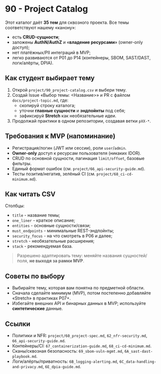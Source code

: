 # 90 - Project Catalog

Этот каталог даёт **35 тем** для сквозного проекта. Все темы соответствуют нашему «канону»:
- есть **CRUD-сущности**;
- заложены **AuthN/AuthZ** и «**владение ресурсами**» (owner-only доступ);
- нет платёжных/PII интеграций в MVP;
- легко развиваются от P01 до P14 (контейнеры, SBOM, SAST/DAST, логи/алёрты, DPIA).

## Как студент выбирает тему
1. Открой `project/90_project-catalog.csv` и выбери тему.
2. Создай Issue «Выбор темы: <Название>» и PR с файлом `docs/project-topic.md`, где:
   - скопируй строку каталога;
   - уточни **главные сущности** и **эндпойнты** под себя;
   - зафиксируй **Stretch** как необязательные идеи.
3. Продолжай практики в одном репозитории, создавая ветки `pXX-*`.

## Требования к MVP (напоминание)
- Регистрация/логин (JWT или сессии), роли `user`/`admin`.
- **Owner-only** доступ к ресурсам пользователя (никаких IDOR).
- CRUD по основной сущности, пагинация `limit/offset`, базовые фильтры.
- Единый формат ошибок (см. `project/66_api-security-guide.md`).
- Тесты позитив/негатив, зелёный CI (см. `project/68_ci-cd-minimum.md`).

## Как читать CSV
Столбцы:
- `title` - название темы;
- `one_liner` - краткое описание;
- `entities` - основные сущности/связи;
- `must_endpoints` - минимальные REST-эндпойнты;
- `security_focus` - на что смотреть в P06 и далее;
- `stretch` - необязательные расширения;
- `stack` - рекомендуемая база.

> Разрешено адаптировать тему: меняйте названия сущностей/поля, **не выходя за рамки MVP**.

## Советы по выбору
- Выбирайте тему, которая вам понятна по предметной области.
- Сначала сделайте минимум (MVP), потом постепенно добавляйте «Stretch» в практиках P07+.
- Избегайте внешних API и бинарных данных в MVP; используйте **синтетические** данные.

## Ссылки
- Политики и NFR: `project/60_project-spec.md`, `62_nfr-security.md`, `66_api-security-guide.md`.
- Контейнеры/CI: `67_containerization-guide.md`, `68_ci-cd-minimum.md`.
- Сканы/сквозная безопасность: `69_sbom-vuln-mgmt.md`, `6A_sast-dast-playbook.md`.
- Логи/алёрты/приватность: `6B_logging-alerting.md`, `6C_data-handling-and-privacy.md`, `6E_dpia-guide.md`.
